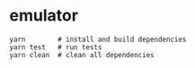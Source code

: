 # emulator

```
yarn        # install and build dependencies
yarn test   # run tests
yarn clean  # clean all dependencies
```